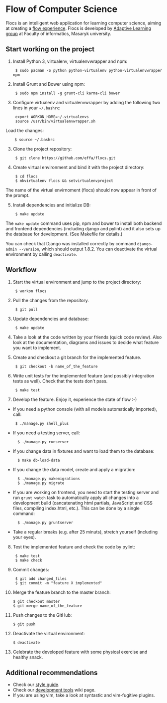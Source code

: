 # Flow of Computer Science
Flocs is an intelligent web application for learning computer science,
aiming at creating a [flow experience][1].
Flocs is developed by [Adaptive Learning group][2] at Faculty of informatics, Masaryk university.

  [1]: https://en.wikipedia.org/wiki/Flow_(psychology)
  [2]: http://www.fi.muni.cz/adaptivelearning/

## Start working on the project

1. Install Python 3, virtualenv, virtualenvwrapper and npm:

        $ sudo pacman -S python python-virtualenv python-virtualenvwrapper npm

2. Install Grunt and Bower using npm:

        $ sudo npm install -g grunt-cli karma-cli bower

2. Configure virtualenv and virtualenvwrapper by adding the following two lines in your `~/.bashrc`:

        export WORKON_HOME=~/.virtualenvs
        source /usr/bin/virtualenvwrapper.sh

  Load the changes:

        $ source ~/.bashrc

3. Clone the project repository:

        $ git clone https://github.com/effa/flocs.git

4. Create virtual environment and bind it with the project directory:

        $ cd flocs
        $ mkvirtualenv flocs && setvirtualenvproject

  The name of the virtual envirnoment (flocs) should now appear in front of the prompt.

5. Install dependencies and initialize DB:

        $ make update

  The `make update` command uses pip, npm and bower to install both backend and frontend dependencies (including django and pylint) and it also sets up the database for development. (See Makefile for details.)

You can check that Django was installed correctly by command `django-admin --version`,
which should output 1.8.2.
You can deactivate the virtual environment by calling `deactivate`.

## Workflow

1. Start the virtual environment and jump to the project directory:

        $ workon flocs

2. Pull the changes from the repository.

        $ git pull

3. Update dependencies and database:

        $ make update

4. Take a look at the code written by your friends (quick code review).
  Also look at the documentation, diagrams and issues to decide what feature you want to implement.

5. Create and checkout a git branch for the implemented feature.

        $ git checkout -b name_of_the_feature

6. Write unit tests for the implemented feature (and possibly integration tests as well).
  Check that the tests don't pass.

        $ make test

7. Develop the feature. Enjoy it, experience the state of flow :-)

  *  If you need a python console (with all models automatically imported), call:

          $ ./manage.py shell_plus

  * If you need a testing server, call:

          $ ./manage.py runserver

  * If you change data in fixtures and want to load them to the database:

          $ make db-load-data

  * If you change the data model, create and apply a migration:

          $ ./manage.py makemigrations
          $ ./manage.py migrate

  * If you are working on frontend, you need to start the testing server and run `grunt watch` task to automatically apply all changes into a development build (cancatenating html partials, JavaScript and CSS files, compiling index.html, etc.). This can be done by a single command:

          $ ./manage.py gruntserver

  * Take a regular breaks (e.g. after 25 minuts), stretch yourself (including your eyes).

8. Test the implemented feature and check the code by pylint:

        $ make test
        $ make check

9. Commit changes:

        $ git add changed_files
        $ git commit -m "feature X implemented"

10. Merge the feature branch to the master branch:

        $ git checkout master
        $ git merge name_of_the_feature

11. Push changes to the GitHub:

        $ git push

12. Deactivate the virtual environment:

        $ deactivate

13. Celebrate the developed feature with some physical exercise and healthy snack.


## Additional recommendations

* Check our [style guide](https://github.com/effa/flocs/wiki/Style-Guide).
* Check our [development tools](https://github.com/effa/flocs/wiki/Development-tools) wiki page.
* If you are using vim, take a look at syntastic and vim-fugitive plugins.
